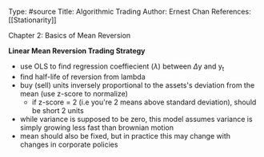 Type: #source 
Title: Algorithmic Trading
Author: Ernest Chan
References: [[Stationarity]]

Chapter 2: Basics of Mean Reversion

**Linear Mean Reversion Trading Strategy**
- use OLS to find regression coeffiecient ($\lambda$) between $\Delta$y and y<sub>t</sub>
- find half-life of reversion from lambda 
- buy (sell) units inversely proportional to the assets's deviation from the mean (use z-score to normalize)
	- if z-score = 2 (i.e you're 2 means above standard deviation), should be short 2 units
- while variance is supposed to be zero, this model assumes variance is simply growing less fast than brownian motion 
- mean should also be fixed, but in practice this may change with changes in corporate policies 